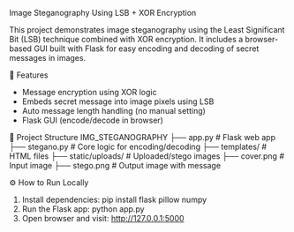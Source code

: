 Image Steganography Using LSB + XOR Encryption

This project demonstrates image steganography using the Least Significant Bit (LSB) technique combined with XOR encryption. It includes a browser-based GUI built with Flask for easy encoding and decoding of secret messages in images.


🚀 Features

- Message encryption using XOR logic
- Embeds secret message into image pixels using LSB
- Auto message length handling (no manual setting)
- Flask GUI (encode/decode in browser)


📁 Project Structure
IMG_STEGANOGRAPHY
  ├── app.py # Flask web app
  ├── stegano.py # Core logic for encoding/decoding
  ├── templates/ # HTML files 
  ├── static/uploads/ # Uploaded/stego images
  ├── cover.png # Input image
  ├── stego.png # Output image with message


⚙️ How to Run Locally

  1. Install dependencies:
  pip install flask pillow numpy
  2. Run the Flask app:
  python app.py
  3. Open browser and visit:
  http://127.0.0.1:5000



